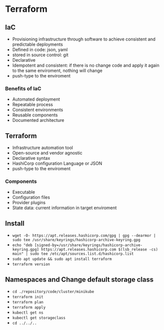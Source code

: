 # Terraform

## IaC

- Provisioning infrastructure through software to achieve consistent and predictable deployments
- Defined in code: json, yaml
- stored in source control: git
- Declarative
- Idempotent and consistent: if there is no change code and apply it again to the same enviroment, nothing will change
- push-type to the enviroment

### Benefits of IaC

- Automated deployment
- Repeatable process
- Consistent environments
- Reusable components
- Documented architecture

## Terraform

- Infrastructure automation tool
- Open-source and vendor agnostic
- Declarative syntax
- HashiCorp configuration Language or JSON
- push-type to the enviroment

### Components

- Executable
- Configuration files
- Provider plugins
- State data: current information in target enviroment

## Install

- `wget -O- https://apt.releases.hashicorp.com/gpg | gpg --dearmor | sudo tee /usr/share/keyrings/hashicorp-archive-keyring.gpg`
- `echo "deb [signed-by=/usr/share/keyrings/hashicorp-archive-keyring.gpg] https://apt.releases.hashicorp.com $(lsb_release -cs) main" | sudo tee /etc/apt/sources.list.d/hashicorp.list`
- `sudo apt update && sudo apt install terraform`
- `terraform version`

## Namespaces and Change default storage class

- `cd ./repository/code/cluster/minikube`
- `terraform init`
- `terraform plan`
- `terraform apply`
- `kubectl get ns`
- `kubectl get storageclass`
- `cd ../../..`
